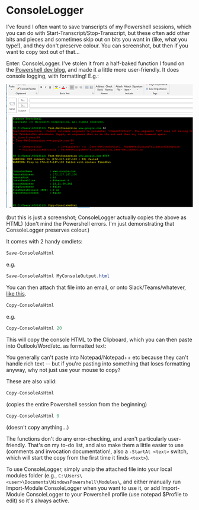 # ConsoleLogger
I've found I often want to save transcripts of my Powershell sessions, which you can do with Start-Transcript/Stop-Transcript, but these often add other bits and pieces and sometimes skip out on bits you want in (like, what you type!), and they don't preserve colour. You can screenshot, but then if you want to copy text out of that...

Enter: ConsoleLogger. I've stolen it from a half-baked function I found on the [Powershell dev blog][devblog], and made it a little more user-friendly. It does console logging, with formatting! E.g.:

![Screenshot demonstrating ConsoleLogger](./Screenie.png)

(but this is just a screenshot; ConsoleLogger actually copies the above as HTML)
(don't mind the Powershell errors. I'm just demonstrating that ConsoleLogger preserves colour.)

It comes with 2 handy cmdlets:

```Powershell
Save-ConsoleAsHtml
```
e.g.
```Powershell
Save-ConsoleAsHtml MyConsoleOutput.html
```

You can then attach that file into an email, or onto Slack/Teams/whatever, [like this](./BriefTranscript.html).

```Powershell
Copy-ConsoleAsHtml
```
e.g.
```Powershell
Copy-ConsoleAsHtml 20
```

This will copy the console HTML to the Clipboard, which you can then paste into Outlook/Word/etc. as formatted text:



You generally can't paste into Notepad/Notepad++ etc because they can't handle rich text -- but if you're pasting into something that loses formatting anyway, why not just use your mouse to copy?

These are also valid:
```Powershell
Copy-ConsoleAsHtml
```
(copies the entire Powershell session from the beginning)

```Powershell
Copy-ConsoleAsHtml 0
```
(doesn't copy anything...)

The functions don't do any error-checking, and aren't particularly user-friendly. That's on my to-do list, and also make them a little easier to use (comments and invocation documentation!, also a `-StartAt <text>` switch, which will start the copy from the first time it finds `<text>`).

To use ConsoleLogger, simply unzip the attached file into your local modules folder (e.g., `C:\Users\<user>\Documents\WindowsPowershell\Modules\`, and either
manually run Import-Module ConsoleLogger when you want to use it, or add Import-Module ConsoleLogger to your Powershell profile (use notepad $Profile to edit) so it's always active.

[devblog]: https://devblogs.microsoft.com/powershell/colorized-capture-of-console-screen-in-html-and-rtf/